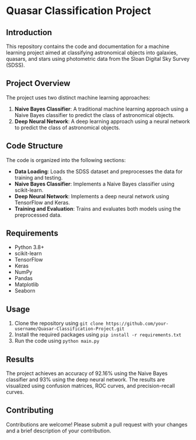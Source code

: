 # Quasar Classification Project
## Introduction

This repository contains the code and documentation for a machine learning project aimed at classifying astronomical objects into galaxies, quasars, and stars using photometric data from the Sloan Digital Sky Survey (SDSS).

## Project Overview

The project uses two distinct machine learning approaches:

1. **Naive Bayes Classifier**: A traditional machine learning approach using a Naive Bayes classifier to predict the class of astronomical objects.
2. **Deep Neural Network**: A deep learning approach using a neural network to predict the class of astronomical objects.

## Code Structure

The code is organized into the following sections:

* **Data Loading**: Loads the SDSS dataset and preprocesses the data for training and testing.
* **Naive Bayes Classifier**: Implements a Naive Bayes classifier using scikit-learn.
* **Deep Neural Network**: Implements a deep neural network using TensorFlow and Keras.
* **Training and Evaluation**: Trains and evaluates both models using the preprocessed data.

## Requirements

* Python 3.8+
* scikit-learn
* TensorFlow
* Keras
* NumPy
* Pandas
* Matplotlib
* Seaborn

## Usage

1. Clone the repository using `git clone https://github.com/your-username/Quasar-Classification-Project.git`
2. Install the required packages using `pip install -r requirements.txt`
3. Run the code using `python main.py`

## Results

The project achieves an accuracy of 92.16% using the Naive Bayes classifier and 93% using the deep neural network. The results are visualized using confusion matrices, ROC curves, and precision-recall curves.

## Contributing

Contributions are welcome! Please submit a pull request with your changes and a brief description of your contribution.

